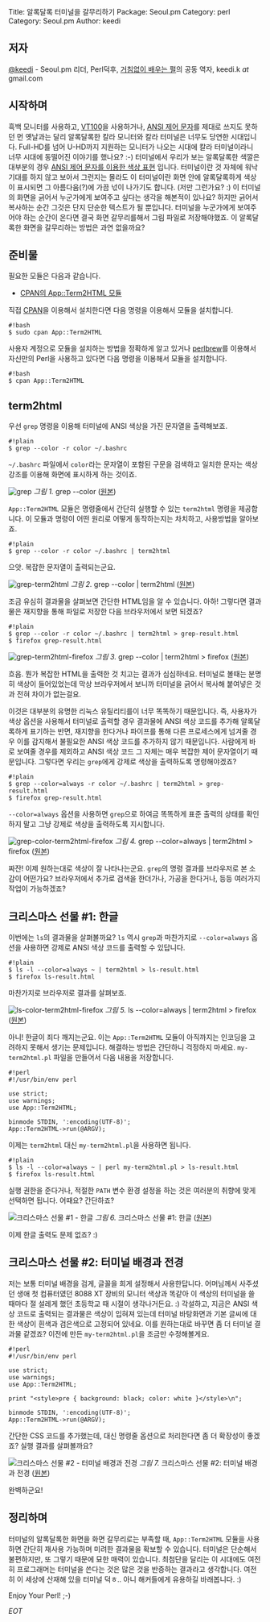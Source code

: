 Title:    알록달록 터미널을 갈무리하기
Package:  Seoul.pm
Category: perl
Category: Seoul.pm
Author:   keedi

저자
-----

[@keedi][twitter-keedi] - Seoul.pm 리더, Perl덕후,
[거침없이 배우는 펄][yes24-4433208]의 공동 역자, keedi.k _at_ gmail.com


시작하며
---------

흑백 모니터를 사용하고, [VT100][wiki-vt100]을 사용하거나,
[ANSI 제어 문자][wiki-ansi-escape-code]를 제대로 쓰지도 못하던 먼 옛날과는 달리
알록달록한 칼라 모니터와 칼라 터미널은 너무도 당연한 시대입니다.
Full-HD를 넘어 U-HD까지 지원하는 모니터가 나오는 시대에 칼라 터미널이라니
너무 시대에 동떨어진 이야기를 했나요? :-)
터미널에서 우리가 보는 알록달록한 색깔은 대부분의 경우
[ANSI 제어 문자를 이용한 색상 표현][wiki-ansi-escape-code-colors] 입니다.
터미널이란 것 자체에 워낙 기대를 하지 않고 보아서 그런지는 몰라도
이 터미널이란 화면 안에 알록달록하게 색상이 표시되면 그 아름다움(?)에
가끔 넋이 나가기도 합니다. (저만 그런가요? :)
이 터미널의 화면을 긁어서 누군가에게 보여주고 싶다는 생각을 해본적이 있나요?
하지만 긁어서 복사하는 순간 그것은 단지 단순한 텍스트가 될 뿐입니다.
터미널을 누군가에게 보여주어야 하는 순간이 온다면
결국 화면 갈무리를해서 그림 파일로 저장해야했죠.
이 알록달록한 화면을 갈무리하는 방법은 과연 없을까요?


준비물
-------

필요한 모듈은 다음과 같습니다.

- [CPAN의 App::Term2HTML 모듈][cpan-app-term2html]

직접 [CPAN][cpan]을 이용해서 설치한다면 다음 명령을 이용해서 모듈을 설치합니다.

    #!bash
    $ sudo cpan App::Term2HTML

사용자 계정으로 모듈을 설치하는 방법을 정확하게 알고 있거나
[perlbrew][home-perlbrew]를 이용해서 자신만의 Perl을 사용하고 있다면
다음 명령을 이용해서 모듈을 설치합니다.

    #!bash
    $ cpan App::Term2HTML


term2html
----------

우선 `grep` 명령을 이용해 터미널에 ANSI 색상을 가진 문자열을 출력해보죠.

    #!plain
    $ grep --color -r color ~/.bashrc

`~/.bashrc` 파일에서 `color`라는 문자열이 포함된 구문을 검색하고
일치한 문자는 색상 강조를 이용해 화면에 표시하게 하는 것이죠.

![grep][img-1-resize]
*그림 1.* grep --color ([원본][img-1])

`App::Term2HTML` 모듈은 명령줄에서 간단히 실행할 수 있는 `term2html` 명령을 제공합니다.
이 모듈과 명령이 어떤 원리로 어떻게 동작하는지는 차치하고, 사용방법을 알아보죠.

    #!plain
    $ grep --color -r color ~/.bashrc | term2html

으앗. 복잡한 문자열이 출력되는군요.

![grep-term2html][img-2-resize]
*그림 2.* grep --color | term2html ([원본][img-2])

조금 유심히 결과물을 살펴보면 간단한 HTML임을 알 수 있습니다.
아하! 그렇다면 결과물은 재지향을 통해 파일로 저장한 다음 브라우저에서 보면 되겠죠?

    #!plain
    $ grep --color -r color ~/.bashrc | term2html > grep-result.html
    $ firefox grep-result.html

![grep-term2html-firefox][img-3-resize]
*그림 3.* grep --color | term2html > firefox ([원본][img-3])

흐음. 뭔가 복잡한 HTML을 출력한 것 치고는 결과가 심심하네요.
터미널로 볼때는 분명히 색상이 들어있었는데 막상 브라우저에서
보니까 터미널을 긁어서 복사해 붙여넣은 것과 전혀 차이가 없는걸요.

이것은 대부분의 유명한 리눅스 유틸리티를이 너무 똑똑하기 때문입니다.
즉, 사용자가 색상 옵션을 사용해서 터미널로 출력할 경우
결과물에 ANSI 색상 코드를 추가해 알록달록하게 표기하는 반면,
재지향을 한다거나 파이프를 통해 다른 프로세스에게 넘겨줄 경우
이를 감지해서 불필요한 ANSI 색상 코드를 추가하지 않기 때문입니다.
사람에게 바로 보여줄 경우를 제외하고 ANSI 색상 코드 그 자체는
매우 복잡한 제어 문자열이기 때문입니다.
그렇다면 우리는 `grep`에게 강제로 색상을 출력하도록 명령해야겠죠?

    #!plain
    $ grep --color=always -r color ~/.bashrc | term2html > grep-result.html
    $ firefox grep-result.html

`--color=always` 옵션을 사용하면 `grep`으로 하여금 똑똑하게 표준 출력의
상태를 확인하지 말고 그냥 강제로 색상을 출력하도록 지시합니다.

![grep-color-term2html-firefox][img-4-resize]
*그림 4.* grep --color=always | term2html > firefox ([원본][img-4])

짜잔! 이제 원하는대로 색상이 잘 나타나는군요.
`grep`의 명령 결과를 브라우저로 본 소감이 어떤가요?
브라우저에서 추가로 검색을 한더가나, 가공을 한다거나, 등등
여러가지 작업이 가능하겠죠?


크리스마스 선물 #1: 한글
-------------------------

이번에는 `ls`의 결과물을 살펴볼까요?
`ls` 역시 `grep`과 마찬가지로 `--color=always` 옵션을 사용하면
강제로 ANSI 색상 코드를 출력할 수 있답니다.

    #!plain
    $ ls -l --color=always ~ | term2html > ls-result.html
    $ firefox ls-result.html

마찬가지로 브라우저로 결과를 살펴보죠.

![ls-color-term2html-firefox][img-5-resize]
*그림 5.* ls --color=always | term2html > firefox ([원본][img-5])

아니! 한글이 죄다 깨지는군요.
이는 `App::Term2HTML` 모듈이 아직까지는 인코딩을 고려하지 못해서 생기는 문제입니다.
해결하는 방법은 간단하니 걱정하지 마세요.
`my-term2html.pl` 파일을 만들어서 다음 내용을 저장합니다.

    #!perl
    #!/usr/bin/env perl

    use strict;
    use warnings;
    use App::Term2HTML;

    binmode STDIN, ':encoding(UTF-8)';
    App::Term2HTML->run(@ARGV);

이제는 `term2html` 대신 `my-term2html.pl`을 사용하면 됩니다.

    #!plain
    $ ls -l --color=always ~ | perl my-term2html.pl > ls-result.html
    $ firefox ls-result.html

실행 권한을 준다거나, 적절한 `PATH` 변수 환경 설정을 하는 것은
여러분의 취향에 맞게 선택하면 됩니다.
어때요? 간단하죠?

![크리스마스 선물 #1 - 한글][img-6-resize]
*그림 6.* 크리스마스 선물 #1: 한글 ([원본][img-6])

이제 한글 출력도 문제 없죠? :)


크리스마스 선물 #2: 터미널 배경과 전경
---------------------------------------

저는 보통 터미널 배경을 검게, 글꼴을 희게 설정해서 사용한답니다.
어머님께서 사주셨던 생애 첫 컴퓨터였던 8088 XT 장비의 모니터 색상과 똑같아
이 색상의 터미널을 쓸 때마다 절 설레게 했던 초등학교 때 시절이 생각나거든요. :)
각설하고, 지금은 ANSI 색상 코드로 출력되는 결과물은 색상이 입혀져 있는데
터미널 바탕화면과 기본 글씨에 대한 색상이 흰색과 검은색으로 고정되어 있네요.
이를 원하는대로 바꾸면 좀 더 터미널 결과물 같겠죠?
이전에 만든 `my-term2html.pl`을 조금만 수정해볼게요.

    #!perl
    #!/usr/bin/env perl

    use strict;
    use warnings;
    use App::Term2HTML;

    print "<style>pre { background: black; color: white }</style>\n";

    binmode STDIN, ':encoding(UTF-8)';
    App::Term2HTML->run(@ARGV);

간단한 CSS 코드를 추가했는데, 대신 명령줄 옵션으로 처리한다면 좀 더 확장성이 좋겠죠?
실행 결과를 살펴볼까요?

![크리스마스 선물 #2 - 터미널 배경과 전경][img-7-resize]
*그림 7.* 크리스마스 선물 #2: 터미널 배경과 전경 ([원본][img-7])

완벽하군요!


정리하며
---------

터미널의 알록달록한 화면을 화면 갈무리로는 부족할 때, `App::Term2HTML`
모듈을 사용하면 간단히 재사용 가능하며 미려한 결과물을 확보할 수 있습니다.
터미널은 단순해서 불편하지만, 또 그렇기 때문에 묘한 매력이 있습니다.
최첨단을 달리는 이 시대에도 여전히 프로그래머는 터미널을 쓴다는 것은
많은 것을 반증하는 결과라고 생각합니다.
여전히 이 세상에 산재해 있을 터미널 덕ㅎ.. 아니 해커들에게 유용하길 바래봅니다. :)

Enjoy Your Perl! ;-)

_EOT_


[img-1]:          2015-12-23-01.png
[img-2]:          2015-12-23-02.png
[img-3]:          2015-12-23-03.png
[img-4]:          2015-12-23-04.png
[img-5]:          2015-12-23-05.png
[img-6]:          2015-12-23-06.png
[img-7]:          2015-12-23-07.png

[img-1-resize]:   2015-12-23-01_r.png
[img-2-resize]:   2015-12-23-02_r.png
[img-3-resize]:   2015-12-23-03_r.png
[img-4-resize]:   2015-12-23-04_r.png
[img-5-resize]:   2015-12-23-05_r.png
[img-6-resize]:   2015-12-23-06_r.png
[img-7-resize]:   2015-12-23-07_r.png


[cpan-app-term2html]:           https://metacpan.org/pod/App::Term2HTML
[cpan]:                         http://www.cpan.org/
[home-perlbrew]:                http://perlbrew.pl/
[twitter-keedi]:                http://twitter.com/#!/keedi
[wiki-ansi-escape-code-colors]: https://en.wikipedia.org/wiki/ANSI_escape_code#Colors
[wiki-ansi-escape-code]:        https://en.wikipedia.org/wiki/ANSI_escape_code
[wiki-vt100]:                   https://en.wikipedia.org/wiki/VT100
[yes24-4433208]:                http://www.yes24.com/24/goods/4433208
